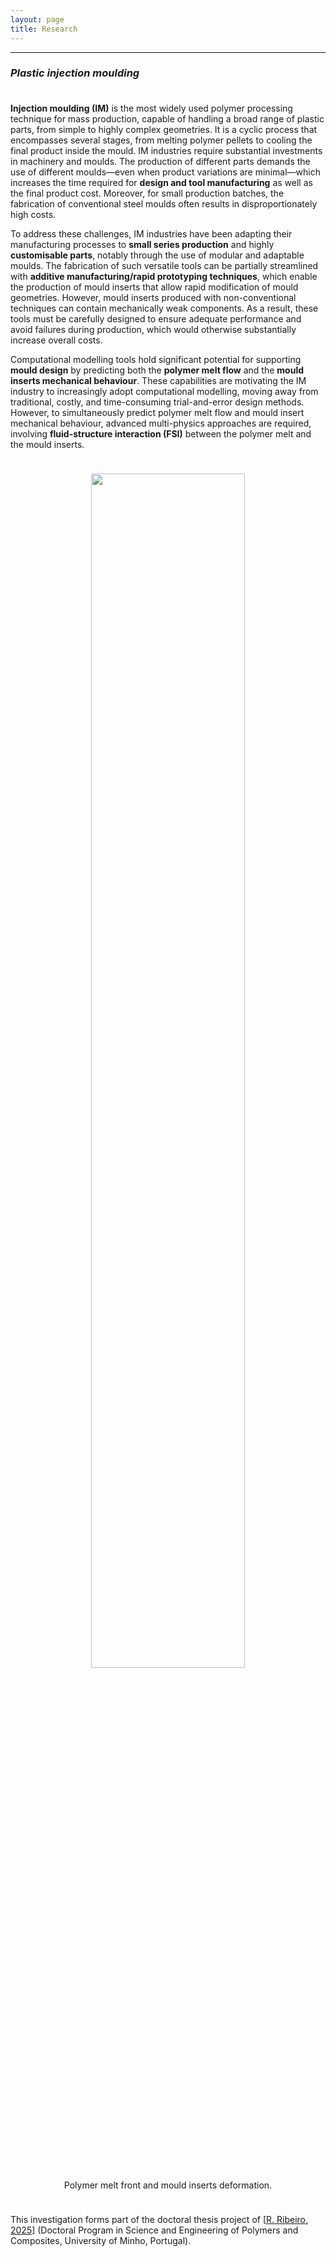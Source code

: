 ```yaml
---
layout: page
title: Research
---
```


---

### _Plastic injection moulding_

<p style="margin-bottom:1cm;"></p>

**Injection moulding (IM)** is the most widely used polymer processing technique for mass production, capable of handling a broad range of plastic parts, from simple to highly complex geometries. It is a cyclic process that encompasses several stages, from melting polymer pellets to cooling the final product inside the mould. IM industries require substantial investments in machinery and moulds. The production of different parts demands the use of different moulds—even when product variations are minimal—which increases the time required for **design and tool manufacturing** as well as the final product cost. Moreover, for small production batches, the fabrication of conventional steel moulds often results in disproportionately high costs.

To address these challenges, IM industries have been adapting their manufacturing processes to **small series production** and highly **customisable parts**, notably through the use of modular and adaptable moulds. The fabrication of such versatile tools can be partially streamlined with **additive manufacturing/rapid prototyping techniques**, which enable the production of mould inserts that allow rapid modification of mould geometries. However, mould inserts produced with non-conventional techniques can contain mechanically weak components. As a result, these tools must be carefully designed to ensure adequate performance and avoid failures during production, which would otherwise substantially increase overall costs.

Computational modelling tools hold significant potential for supporting **mould design** by predicting both the **polymer melt flow** and the **mould inserts mechanical behaviour**. These capabilities are motivating the IM industry to increasingly adopt computational modelling, moving away from traditional, costly, and time-consuming trial-and-error design methods. However, to simultaneously predict polymer melt flow and mould insert mechanical behaviour, advanced multi-physics approaches are required, involving **fluid-structure interaction (FSI)** between the polymer melt and the mould inserts.

<p style="margin-bottom:1cm;"></p>

<div class="row">
  <div class="column" style="width:100%; text-align:center;">
    <img style="width:70%; display:block; margin-left:auto; margin-right:auto;" src="{{ 'public/shoe_sole_injection2.png' | relative_url }}">
  </div>
</div>
<div class="row">
  <div class="column" style="width:100%; text-align:center;">
    Polymer melt front and mould inserts deformation.
  </div>
</div>

<p style="margin-bottom:1cm;"></p>

This investigation forms part of the doctoral thesis project of \[[R. Ribeiro, 2025](https://ricardodpcosta.github.io/activities.html#supervised-theses)] (Doctoral Program in Science and Engineering of Polymers and Composites, University of Minho, Portugal).

<!--
The proposed project aims the development of a computational model able to support the shoe soles industry, in the improvement of their shoe sole fabrication process, including mold design tasks and prediction/correction of manufactured part defects. In that regard, not only the flow behaviour in the mold cavities will be simulated, but also the tool deformation and the residual stresses induced in the manufactured parts. Therefore, the developed codes will be able to support mold design tasks, including molds with weak accessories produced through rapid prototyping techniques. For these purposes, solidification and shrinkage of the materials inside the mold, motivated by temperature gradients during the cooling stage, will be considered in the developed computational model.

The envisaged developments will be implemented in the open-source computational library OpenFOAM® [1], based on the available solids4Foam toolbox [2], a fluid-structure interaction module. This module will be adapted to model multi-phase flows of compressible fluids, where the polymer phase requires constitutive equations for generalized Newtonian fluids, to mimic the rheological behaviour of molten polymers. Additionally, the codes will be complemented with a solidification model to predict the dimensional variations of the manufactured parts and the induced residual stresses. The developed tool will be made available to the community to increase its potential impact and exploitation in academia and industry.
-->
